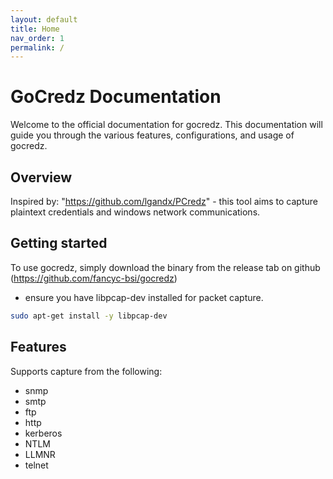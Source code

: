 ```yaml
---
layout: default
title: Home
nav_order: 1
permalink: /
---
```


# GoCredz Documentation

Welcome to the official documentation for gocredz. This documentation will guide you through the various features, configurations, and usage of gocredz.

## Overview
Inspired by: "https://github.com/lgandx/PCredz" - this tool aims to capture plaintext credentials and windows network communications.  

## Getting started

To use gocredz, simply download the binary from the release tab on github (https://github.com/fancyc-bsi/gocredz)

- ensure you have libpcap-dev installed for packet capture.

```bash
sudo apt-get install -y libpcap-dev 
``` 

## Features
Supports capture from the following: 

- snmp
- smtp
- ftp 
- http 
- kerberos
- NTLM
- LLMNR 
- telnet

